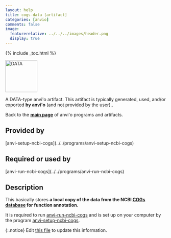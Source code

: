 ```yaml
---
layout: help
title: cogs-data [artifact]
categories: [anvio]
comments: false
image:
  featurerelative: ../../../images/header.png
  display: true
---
```



{% include _toc.html %}


<img src="../../images/icons/DATA.png" alt="DATA" style="width:100px; border:none" />

A DATA-type anvi'o artifact. This artifact is typically generated, used, and/or exported **by anvi'o** (and not provided by the user)..

Back to the **[main page](../../)** of anvi'o programs and artifacts.

## Provided by


<p style="text-align: left" markdown="1"><span class="artifact-p">[anvi-setup-ncbi-cogs](../../programs/anvi-setup-ncbi-cogs)</span></p>


## Required or used by


<p style="text-align: left" markdown="1"><span class="artifact-r">[anvi-run-ncbi-cogs](../../programs/anvi-run-ncbi-cogs)</span></p>


## Description

This basically stores **a local copy of the data from the NCBI [COGs database](https://www.ncbi.nlm.nih.gov/pmc/articles/PMC102395/) for function annotation.** 

It is required to run <span class="artifact-n">[anvi-run-ncbi-cogs](/help/7/programs/anvi-run-ncbi-cogs)</span> and is set up on your computer by the program <span class="artifact-n">[anvi-setup-ncbi-cogs](/help/7/programs/anvi-setup-ncbi-cogs)</span>. 


{:.notice}
Edit [this file](https://github.com/merenlab/anvio/tree/master/anvio/docs/artifacts/cogs-data.md) to update this information.

